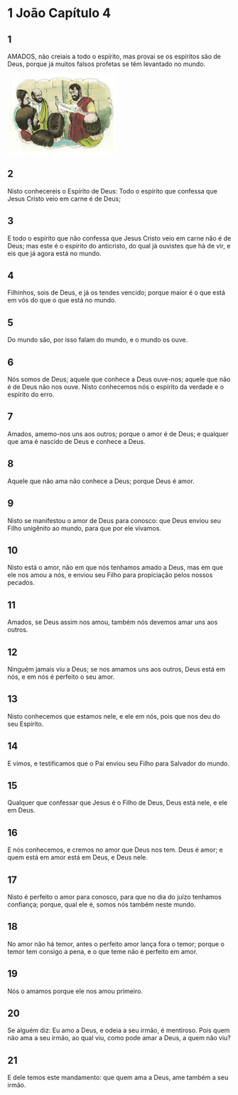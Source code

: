 # 1 João Capítulo 4

## 1
AMADOS, não creiais a todo o espírito, mas provai se os espíritos são de Deus, porque já muitos falsos profetas se têm levantado no mundo.

![](../.img/1Jo/04/1-0.jpg)

## 2
Nisto conhecereis o Espírito de Deus: Todo o espírito que confessa que Jesus Cristo veio em carne é de Deus;

## 3
E todo o espírito que não confessa que Jesus Cristo veio em carne não é de Deus; mas este é o espírito do anticristo, do qual já ouvistes que há de vir, e eis que já agora está no mundo.

## 4
Filhinhos, sois de Deus, e já os tendes vencido; porque maior é o que está em vós do que o que está no mundo.

## 5
Do mundo são, por isso falam do mundo, e o mundo os ouve.

## 6
Nós somos de Deus; aquele que conhece a Deus ouve-nos; aquele que não é de Deus não nos ouve. Nisto conhecemos nós o espírito da verdade e o espírito do erro.

## 7
Amados, amemo-nos uns aos outros; porque o amor é de Deus; e qualquer que ama é nascido de Deus e conhece a Deus.

## 8
Aquele que não ama não conhece a Deus; porque Deus é amor.

## 9
Nisto se manifestou o amor de Deus para conosco: que Deus enviou seu Filho unigênito ao mundo, para que por ele vivamos.

## 10
Nisto está o amor, não em que nós tenhamos amado a Deus, mas em que ele nos amou a nós, e enviou seu Filho para propiciação pelos nossos pecados.

## 11
Amados, se Deus assim nos amou, também nós devemos amar uns aos outros.

## 12
Ninguém jamais viu a Deus; se nos amamos uns aos outros, Deus está em nós, e em nós é perfeito o seu amor.

## 13
Nisto conhecemos que estamos nele, e ele em nós, pois que nos deu do seu Espírito.

## 14
E vimos, e testificamos que o Pai enviou seu Filho para Salvador do mundo.

## 15
Qualquer que confessar que Jesus é o Filho de Deus, Deus está nele, e ele em Deus.

## 16
E nós conhecemos, e cremos no amor que Deus nos tem. Deus é amor; e quem está em amor está em Deus, e Deus nele.

## 17
Nisto é perfeito o amor para conosco, para que no dia do juízo tenhamos confiança; porque, qual ele é, somos nós também neste mundo.

## 18
No amor não há temor, antes o perfeito amor lança fora o temor; porque o temor tem consigo a pena, e o que teme não é perfeito em amor.

## 19
Nós o amamos porque ele nos amou primeiro.

## 20
Se alguém diz: Eu amo a Deus, e odeia a seu irmão, é mentiroso. Pois quem não ama a seu irmão, ao qual viu, como pode amar a Deus, a quem não viu?

## 21
E dele temos este mandamento: que quem ama a Deus, ame também a seu irmão.

